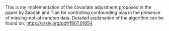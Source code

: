 This is my implementation of the covariate adjustment proposed in the paper by Saadati and Tian for controlling confounding bias in the presence of 
missing-not-at-random data. 
Detailed explanation of the algorithm can be found on: https://arxiv.org/pdf/1907.01654
